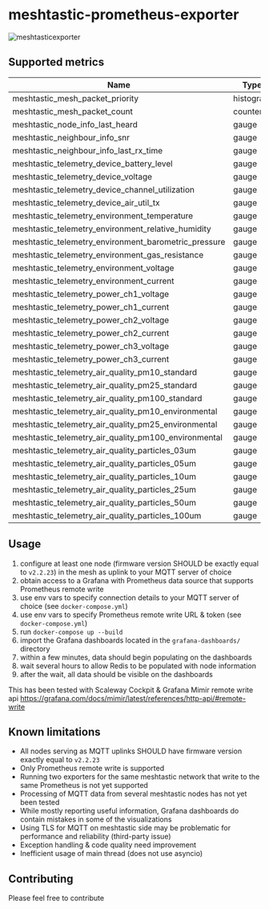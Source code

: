 # meshtastic-prometheus-exporter

![meshtasticexporter](https://github.com/artiommocrenco/meshtastic-prometheus-exporter/assets/28516476/162a2fab-5804-46d0-a97a-aa84e388ef58)

## Supported metrics

| Name                                                 | Type      |
|------------------------------------------------------|-----------|
| meshtastic_mesh_packet_priority                      | histogram |
| meshtastic_mesh_packet_count                         | counter   |
| meshtastic_node_info_last_heard                      | gauge     |
| meshtastic_neighbour_info_snr                        | gauge     |
| meshtastic_neighbour_info_last_rx_time               | gauge     |
| meshtastic_telemetry_device_battery_level            | gauge     |
| meshtastic_telemetry_device_voltage                  | gauge     |
| meshtastic_telemetry_device_channel_utilization      | gauge     |
| meshtastic_telemetry_device_air_util_tx              | gauge     |
| meshtastic_telemetry_environment_temperature         | gauge     |
| meshtastic_telemetry_environment_relative_humidity   | gauge     |
| meshtastic_telemetry_environment_barometric_pressure | gauge     |
| meshtastic_telemetry_environment_gas_resistance      | gauge     |
| meshtastic_telemetry_environment_voltage             | gauge     |
| meshtastic_telemetry_environment_current             | gauge     |
| meshtastic_telemetry_power_ch1_voltage               | gauge     |
| meshtastic_telemetry_power_ch1_current               | gauge     |
| meshtastic_telemetry_power_ch2_voltage               | gauge     |
| meshtastic_telemetry_power_ch2_current               | gauge     |
| meshtastic_telemetry_power_ch3_voltage               | gauge     |
| meshtastic_telemetry_power_ch3_current               | gauge     |
| meshtastic_telemetry_air_quality_pm10_standard       | gauge     |
| meshtastic_telemetry_air_quality_pm25_standard       | gauge     |
| meshtastic_telemetry_air_quality_pm100_standard      | gauge     |
| meshtastic_telemetry_air_quality_pm10_environmental  | gauge     |
| meshtastic_telemetry_air_quality_pm25_environmental  | gauge     |
| meshtastic_telemetry_air_quality_pm100_environmental | gauge     |
| meshtastic_telemetry_air_quality_particles_03um      | gauge     |
| meshtastic_telemetry_air_quality_particles_05um      | gauge     |
| meshtastic_telemetry_air_quality_particles_10um      | gauge     |
| meshtastic_telemetry_air_quality_particles_25um      | gauge     |
| meshtastic_telemetry_air_quality_particles_50um      | gauge     |
| meshtastic_telemetry_air_quality_particles_100um     | gauge     |

## Usage

1. configure at least one node (firmware version SHOULD be exactly equal to `v2.2.23`) in the mesh as uplink to your
   MQTT server of choice
2. obtain access to a Grafana with Prometheus data source that supports Prometheus remote write
3. use env vars to specify connection details to your MQTT server of choice (see `docker-compose.yml`)
4. use env vars to specify Prometheus remote write URL & token (see `docker-compose.yml`)
5. run `docker-compose up --build`
6. import the Grafana dashboards located in the `grafana-dashboards/` directory
7. within a few minutes, data should begin populating on the dashboards
8. wait several hours to allow Redis to be populated with node information
9. after the wait, all data should be visible on the dashboards

This has been tested with Scaleway Cockpit & Grafana Mimir remote write api
https://grafana.com/docs/mimir/latest/references/http-api/#remote-write

## Known limitations

* All nodes serving as MQTT uplinks SHOULD have firmware version exactly equal to `v2.2.23`
* Only Prometheus remote write is supported
* Running two exporters for the same meshtastic network that write to the same Prometheus is not yet supported
* Processing of MQTT data from several meshtastic nodes has not yet been tested
* While mostly reporting useful information, Grafana dashboards do contain mistakes in some of the visualizations
* Using TLS for MQTT on meshtastic side may be problematic for performance and reliability (third-party issue)
* Exception handling & code quality need improvement
* Inefficient usage of main thread (does not use asyncio)

## Contributing

Please feel free to contribute
